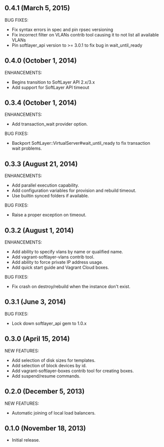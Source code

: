 ## 0.4.1 (March 5, 2015)
BUG FIXES:
  - Fix syntax errors in spec and pin rpsec versioning
  - Fix incorrect filter on VLANs contrib tool causing it to not list all available VLANs
  - Pin softlayer_api version to >= 3.0.1 to fix bug in wait_until_ready

## 0.4.0 (October 1, 2014)
ENHANCEMENTS:
  - Begins transition to SoftLayer API 2.x/3.x
  - Add support for SoftLayer API timeout

## 0.3.4 (October 1, 2014)
ENHANCEMENTS:
  - Add transaction_wait provider option.

BUG FIXES:
  - Backport SoftLayer::VirtualServer#wait_until_ready to fix transaction wait problems.

## 0.3.3 (August 21, 2014)

ENHANCEMENTS:

  - Add parallel execution capability.
  - Add configuration variables for provision and rebuild timeout.
  - Use builtin synced folders if available.

BUG FIXES:

  - Raise a proper exception on timeout.

## 0.3.2 (August 1, 2014)

ENHANCEMENTS:

  - Add ability to specify vlans by name or qualified name.
  - Add vagrant-softlayer-vlans contrib tool.
  - Add ability to force private IP address usage.
  - Add quick start guide and Vagrant Cloud boxes.

BUG FIXES:

  - Fix crash on destroy/rebuild when the instance don't exist.

## 0.3.1 (June 3, 2014)

BUG FIXES:

  - Lock down softlayer_api gem to 1.0.x

## 0.3.0 (April 15, 2014)

NEW FEATURES:

  - Add selection of disk sizes for templates.
  - Add selection of block devices by id.
  - Add vagrant-softlayer-boxes contrib tool for creating boxes.
  - Add suspend/resume commands.

## 0.2.0 (December 5, 2013)

NEW FEATURES:

  - Automatic joining of local load balancers.

## 0.1.0 (November 18, 2013)

  - Initial release.

